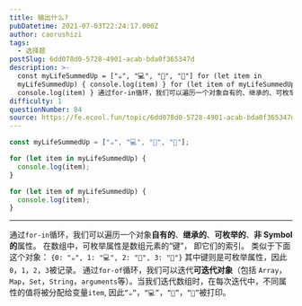 ```yaml
---
title: 输出什么?
pubDatetime: 2021-07-03T22:24:17.000Z
author: caorushizi
tags:
  - 选择题
postSlug: 6dd078d0-5728-4901-acab-bda0f365347d
description: >-
  const myLifeSummedUp = ["☕", "💻", "🍷", "🍫"] for (let item in
  myLifeSummedUp) { console.log(item) } for (let item of myLifeSummedUp) {
  console.log(item) } 通过for-in循环，我们可以遍历一个对象自有的、继承的、可枚举的、非Symbol的属
difficulty: 1
questionNumber: 84
source: https://fe.ecool.fun/topic/6dd078d0-5728-4901-acab-bda0f365347d
---
```


```javascript
const myLifeSummedUp = ["☕", "💻", "🍷", "🍫"];

for (let item in myLifeSummedUp) {
  console.log(item);
}

for (let item of myLifeSummedUp) {
  console.log(item);
}
```

---

通过`for-in`循环，我们可以遍历一个对象**自有的**、**继承的**、**可枚举的**、**非 Symbol 的**属性。 在数组中，可枚举属性是数组元素的“键”， 即它们的索引。 类似于下面这个对象：
`{0: "☕", 1: "💻", 2: "🍷", 3: "🍫"}`
其中键则是可枚举属性，因此 `0`，`1`，`2`，`3`被记录。
通过`for-of`循环，我们可以迭代**可迭代对象**（包括 `Array`，`Map`，`Set`，`String`，`arguments`等）。当我们迭代数组时，在每次迭代中，不同属性的值将被分配给变量`item`, 因此`“☕”`，`“💻”`，`“🍷”`，`“🍫”`被打印。
